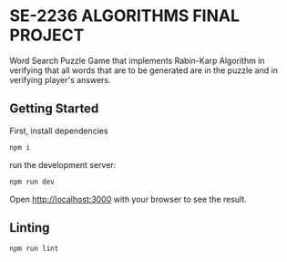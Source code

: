 # SE-2236 ALGORITHMS FINAL PROJECT
Word Search Puzzle Game that implements Rabin-Karp Algorithm in verifying that all words that are to be generated are in the puzzle and in verifying player's answers.

## Getting Started

First, install dependencies

```bash
npm i
```

run the development server:

```bash
npm run dev
```

Open [http://localhost:3000](http://localhost:3000) with your browser to see the result.

## Linting

```bash
npm run lint
```
